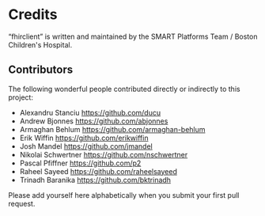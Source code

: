 Credits
=======

“fhirclient” is written and maintained by the SMART Platforms Team / Boston Children's Hospital.


Contributors
------------

The following wonderful people contributed directly or indirectly to this project:

- Alexandru Stanciu <https://github.com/ducu>
- Andrew Bjonnes <https://github.com/abjonnes>
- Armaghan Behlum <https://github.com/armaghan-behlum>
- Erik Wiffin <https://github.com/erikwiffin>
- Josh Mandel <https://github.com/jmandel>
- Nikolai Schwertner <https://github.com/nschwertner>
- Pascal Pfiffner <https://github.com/p2>
- Raheel Sayeed <https://github.com/raheelsayeed> 
- Trinadh Baranika <https://github.com/bktrinadh>

Please add yourself here alphabetically when you submit your first pull request.
